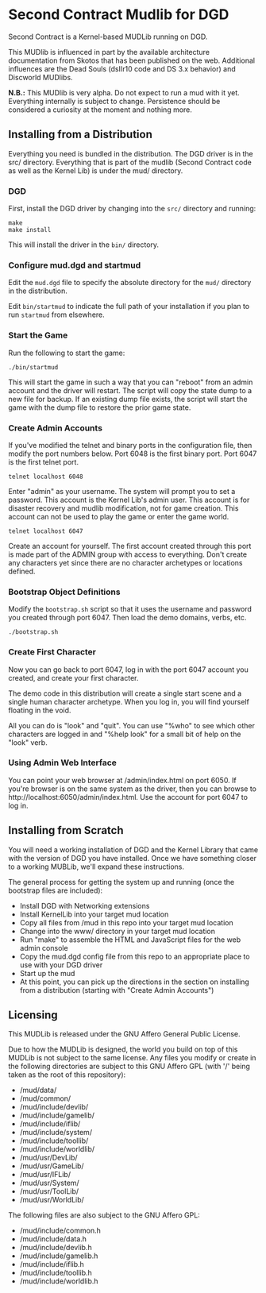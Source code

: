 Second Contract Mudlib for DGD
==============================

Second Contract is a Kernel-based MUDLib running on DGD.

This MUDlib is influenced in part by the available architecture 
documentation from Skotos that has been published on the web. Additional
influences are the Dead Souls (dsIIr10 code and DS 3.x behavior) and 
Discworld MUDlibs.

**N.B.:** This MUDlib is very alpha. Do not expect to run a mud with it yet.
Everything internally is subject to change. Persistence should be considered
a curiosity at the moment and nothing more.

Installing from a Distribution
------------------------------

Everything you need is bundled in the distribution. The DGD driver is in the
src/ directory. Everything that is part of the mudlib (Second Contract code
as well as the Kernel Lib) is under the mud/ directory.

### DGD

First, install the DGD driver by changing into the `src/` directory and running:

    make
    make install

This will install the driver in the `bin/` directory.

### Configure mud.dgd and startmud

Edit the `mud.dgd` file to specify the absolute directory for the `mud/`
directory in the distribution.

Edit `bin/startmud` to indicate the full path of your installation if you plan
to run `startmud` from elsewhere.

### Start the Game

Run the following to start the game:

    ./bin/startmud

This will start the game in such a way that you can "reboot" from an admin
account and the driver will restart. The script will copy the state dump to
a new file for backup. If an existing dump file exists, the script will start
the game with the dump file to restore the prior game state.

### Create Admin Accounts

If you've modified the telnet and binary ports in the configuration file,
then modify the port numbers below. Port 6048 is the first binary port. Port
6047 is the first telnet port.

    telnet localhost 6048

Enter "admin" as your username. The system will prompt you to set a password.
This account is the Kernel Lib's admin user. This account is for disaster
recovery and mudlib modification, not for game creation. This account can not
be used to play the game or enter the game world.

    telnet localhost 6047

Create an account for yourself. The first account created through this port
is made part of the ADMIN group with access to everything. Don't create any
characters yet since there are no character archetypes or locations defined.

### Bootstrap Object Definitions

Modify the `bootstrap.sh` script so that it uses the username and password you
created through port 6047. Then load the demo domains, verbs, etc.

    ./bootstrap.sh

### Create First Character

Now you can go back to port 6047, log in with the port 6047 account you created,
and create your first character.

The demo code in this distribution will create a single start scene and a
single human character archetype. When you log in, you will find yourself
floating in the void.

All you can do is "look" and "quit". You can use "%who" to see which other
characters are logged in and "%help look" for a small bit of help on the
"look" verb.

### Using Admin Web Interface

You can point your web browser at /admin/index.html on port 6050. If you're
browser is on the same system as the driver, then you can browse to
http://localhost:6050/admin/index.html. Use the account for port 6047 to
log in.


Installing from Scratch
-----------------------

You will need a working installation of DGD and the Kernel Library that
came with the version of DGD you have installed. Once we have something
closer to a working MUBLib, we'll expand these instructions.

The general process for getting the system up and running (once the bootstrap
files are included):

* Install DGD with Networking extensions
* Install KernelLib into your target mud location
* Copy all files from /mud in this repo into your target mud location
* Change into the www/ directory in your target mud location
* Run "make" to assemble the HTML and JavaScript files for the web admin console
* Copy the mud.dgd config file from this repo to an appropriate place to use with your DGD driver
* Start up the mud
* At this point, you can pick up the directions in the section on installing from a distribution (starting with "Create Admin Accounts")

Licensing
---------

This MUDLib is released under the GNU Affero General Public License.

Due to how the MUDLib is designed, the world you build on top of this
MUDLib is not subject to the same license. Any files you modify or create
in the following directories are subject to this GNU Affero GPL (with '/'
being taken as the root of this repository):

* /mud/data/
* /mud/common/
* /mud/include/devlib/
* /mud/include/gamelib/
* /mud/include/iflib/
* /mud/include/system/
* /mud/include/toollib/
* /mud/include/worldlib/
* /mud/usr/DevLib/
* /mud/usr/GameLib/
* /mud/usr/IFLib/
* /mud/usr/System/
* /mud/usr/ToolLib/
* /mud/usr/WorldLib/

The following files are also subject to the GNU Affero GPL:

* /mud/include/common.h
* /mud/include/data.h
* /mud/include/devlib.h
* /mud/include/gamelib.h
* /mud/include/iflib.h
* /mud/include/toollib.h
* /mud/include/worldlib.h
